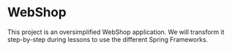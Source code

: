 # WebShop

This project is an oversimplified WebShop application.
We will transform it step-by-step during lessons to use the different Spring Frameworks.